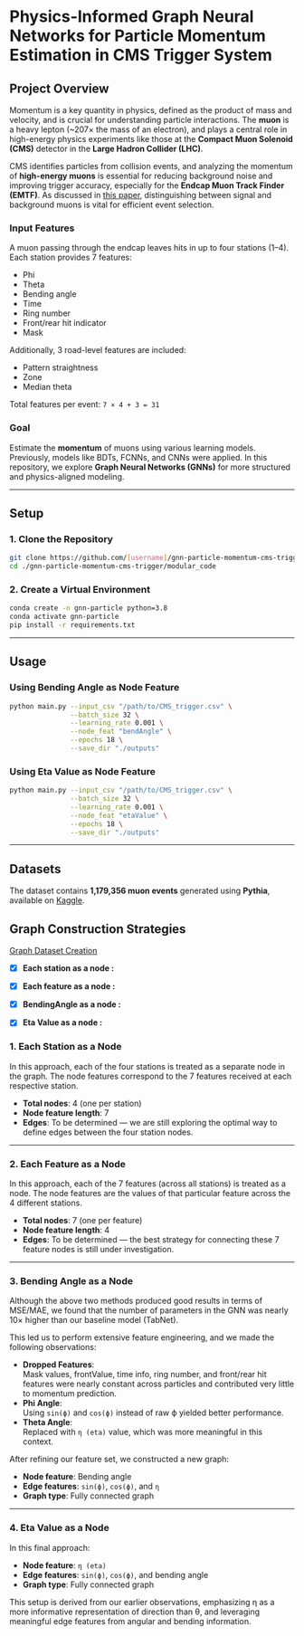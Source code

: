 # Physics-Informed Graph Neural Networks for Particle Momentum Estimation in CMS Trigger System


## Project Overview

Momentum is a key quantity in physics, defined as the product of mass and velocity, and is crucial for understanding particle interactions. The **muon** is a heavy lepton (~207× the mass of an electron), and plays a central role in high-energy physics experiments like those at the **Compact Muon Solenoid (CMS)** detector in the **Large Hadron Collider (LHC)**.

CMS identifies particles from collision events, and analyzing the momentum of **high-energy muons** is essential for reducing background noise and improving trigger accuracy, especially for the **Endcap Muon Track Finder (EMTF)**. As discussed in [this paper](https://iopscience.iop.org/article/10.1088/1742-6596/1085/4/042042), distinguishing between signal and background muons is vital for efficient event selection.

### Input Features

A muon passing through the endcap leaves hits in up to four stations (1–4). Each station provides 7 features:

- Phi
- Theta
- Bending angle
- Time
- Ring number
- Front/rear hit indicator
- Mask

Additionally, 3 road-level features are included:

- Pattern straightness
- Zone
- Median theta

Total features per event: `7 × 4 + 3 = 31`

### Goal

Estimate the **momentum** of muons using various learning models. Previously, models like BDTs, FCNNs, and CNNs were applied. In this repository, we explore **Graph Neural Networks (GNNs)** for more structured and physics-aligned modeling.

---

## Setup

### 1. Clone the Repository

```bash
git clone https://github.com/[username]/gnn-particle-momentum-cms-trigger.git
cd ./gnn-particle-momentum-cms-trigger/modular_code
```

### 2. Create a Virtual Environment

```bash
conda create -n gnn-particle python=3.8
conda activate gnn-particle
pip install -r requirements.txt
```

---

## Usage

### Using Bending Angle as Node Feature

```bash
python main.py --input_csv "/path/to/CMS_trigger.csv" \
               --batch_size 32 \
               --learning_rate 0.001 \
               --node_feat "bendAngle" \
               --epochs 18 \
               --save_dir "./outputs"
```

### Using Eta Value as Node Feature

```bash
python main.py --input_csv "/path/to/CMS_trigger.csv" \
               --batch_size 32 \
               --learning_rate 0.001 \
               --node_feat "etaValue" \
               --epochs 18 \
               --save_dir "./outputs"
```

---

## Datasets

The dataset contains **1,179,356 muon events** generated using **Pythia**, available on [Kaggle](https://www.kaggle.com/datasets/ekurtoglu/cms-dataset).


## Graph Construction Strategies

[Graph Dataset Creation](https://github.com/[username]/gnn-particle-momentum-cms-trigger/blob/main/Graph_creation)

- [x] **Each station as a node :** 
- [x] **Each feature as a node :**
- [x] **BendingAngle as a node :**
- [x] **Eta Value as a node :**


### 1. Each Station as a Node

In this approach, each of the four stations is treated as a separate node in the graph. The node features correspond to the 7 features received at each respective station.

- **Total nodes**: 4 (one per station)  
- **Node feature length**: 7  
- **Edges**: To be determined — we are still exploring the optimal way to define edges between the four station nodes.

---

### 2. Each Feature as a Node

In this approach, each of the 7 features (across all stations) is treated as a node. The node features are the values of that particular feature across the 4 different stations.

- **Total nodes**: 7 (one per feature)  
- **Node feature length**: 4  
- **Edges**: To be determined — the best strategy for connecting these 7 feature nodes is still under investigation.

---

### 3. Bending Angle as a Node

Although the above two methods produced good results in terms of MSE/MAE, we found that the number of parameters in the GNN was nearly 10× higher than our baseline model (TabNet).

This led us to perform extensive feature engineering, and we made the following observations:

- **Dropped Features**:  
  Mask values, frontValue, time info, ring number, and front/rear hit features were nearly constant across particles and contributed very little to momentum prediction.  
- **Phi Angle**:  
  Using `sin(ϕ)` and `cos(ϕ)` instead of raw ϕ yielded better performance.  
- **Theta Angle**:  
  Replaced with `η (eta)` value, which was more meaningful in this context.  

After refining our feature set, we constructed a new graph:

- **Node feature**: Bending angle  
- **Edge features**: `sin(ϕ)`, `cos(ϕ)`, and `η`  
- **Graph type**: Fully connected graph

---

### 4. Eta Value as a Node

In this final approach:

- **Node feature**: `η (eta)`  
- **Edge features**: `sin(ϕ)`, `cos(ϕ)`, and bending angle  
- **Graph type**: Fully connected graph

This setup is derived from our earlier observations, emphasizing η as a more informative representation of direction than θ, and leveraging meaningful edge features from angular and bending information.



















